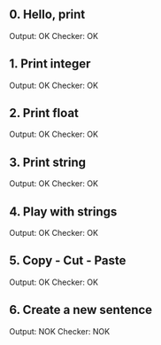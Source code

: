 ## 0. Hello, print

Output: OK
Checker: OK

## 1. Print integer

Output: OK
Checker: OK

## 2. Print float

Output: OK
Checker: OK

## 3. Print string

Output: OK
Checker: OK

## 4. Play with strings

Output: OK
Checker: OK

## 5. Copy - Cut - Paste

Output: OK
Checker: OK

## 6. Create a new sentence

Output: NOK
Checker: NOK
